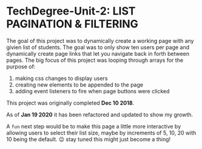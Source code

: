 # TechDegree-Unit-2: LIST PAGINATION & FILTERING

The goal of this project was to dynamically create a working page with any givien list of students. The goal was to only show ten users per page and dynamically create page links that let you navigate back in forth between pages. The big focus of this project was looping through arrays for the purpose of:
1. making css changes to display users
2. creating new elements to be appended to the page
3. adding event listeners to fire when page buttons were clicked

This project was originally completed **Dec 10 2018**.

As of **Jan 19 2020** it has been refactored and updated to show my growth.

A `fun` next step would be to make this page a little more interactive by allowing users to select their list size, maybe by increments of 5, 10, 20 with 10 being the default.  😉 stay tuned this might just become a thing!
